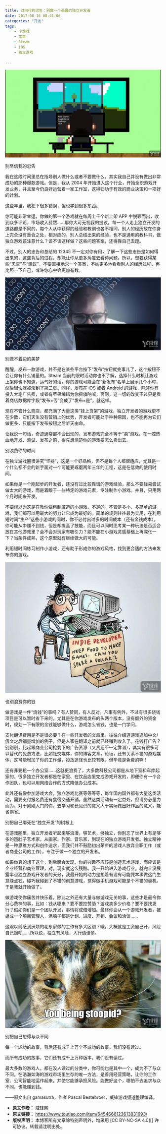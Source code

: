 ```yaml
---
title: 对同行的忠告：别做一个愚蠢的独立开发者
date: 2017-08-16 08:41:06
categories: "开发"
tags:
	- 小游戏
	- 文章
	- Steam
	- iOS
	- 独立游戏

---
```


![对同行的忠告：别做一个愚蠢的独立开发者][FUBN-MJ2Q-U6FV.jpg]

别尽信我的忠告

我在这段时间里总在指导别人做什么或者不要做什么，其实我自己并没有做出非常成功的那种爆款游戏。但是，我从 2004 年开始进入这个行业，开始全职游戏开发业务，并且至今仍良好运营着一家工作室，这得归功于有效的商业决策和一项好的计划。

这些年里，我犯下很多错误，但也学到很多东西。

你可能非常幸运，你做的第一个游戏就在每周上千个新上架 APP 中脱颖而出，收到众多评论，市场收入斐然……那你大可无视我的提议。每一个人走上独立开发的道路都是不同的，每个人从中获得的经验和教训也各不相同，别人的经历放在你身上完全没有重合之处，相对应的，别人总结出来的经验，也不是通用的教科书，做独立游戏该注意什么？该不该这样做？这些问题答案，还得靠自己去蹚。

不过，别人的忠告和总结的 12345 不一定对你有用，了解一下这些忠告是如何得出来的，这些背后的过程，却能让你从更多角度去看待问题。所以，想要获得某些“忠告”与“建议”，不要直接地求一个答案，不妨更多地看看别人的经历过程，再比照一下自己，或许你心中会更加有数。

![对同行的忠告：别做一个愚蠢的独立开发者][ZINF-FR3I-ZQ7B.jpg]

别做不着边的美梦

醒醒，发布一款游戏，并不是在某些平台按下“发布”按钮就完事儿了，这个按钮不会让你有什么销量的。Steam 当前的限时活动你也不了解，选择什么时机让游戏上架你也不知道，运气好的话，你的游戏可能会在“新发布”名单上展示几个小时，然后很快就被滚到了第二页。同样，发布在 iOS 或者 Android 的游戏，除非你有投入大笔广告费，或者有苹果编辑为你摇旗呐喊，否则，这一切的改变不过只是看着商店数据库字段“发布=否”变成了“发布=是”，就这样。

现在不管什么商店，都充满了大量这类“挂上货架”的游戏，独立开发者的游戏更不在少数，它们天生没有营销上的优势，开发者可能处于种种原因，也不能再为它们做更多，只能按下发布按钮之后听天由命。

让我说一句话，奇迹通常都不会出现的，发布游戏完全不等于“卖”游戏，在一腔热血地开发、测试、发布之前，得先想清楚你的游戏要怎么卖出去。

别浪费你的时间

在独立游戏圈很讲究“坚持”，这是一个好品格，但不是每个人都很适应，尤其是一个什么都不会的新手面对一个可能要琢磨两年三年的工程，这是在低效的使用时间。

如果你是一个刚起步的开发者，还没有过比较靠谱的游戏经验，那么不要轻易尝试做太大的游戏，而是着眼于一些特定的游戏元素，专注制作小游戏。并且，只用两个月时间来开发。

不要误以为这是在教你做粗制滥造的小游戏，不是的。不管是多小、多简单的游戏，我们都可以用最大的努力让它成为最好的。简单的规则往往最为实用，在利用短时间“生产”这些小游戏的同时，你不必付出过多的时间成本（还有金钱成本），你可能从中赚不到钱，但是却提高了技能，而且可以同时思考某一种玩法是否适合放在其他游戏里？会不会对玩家有吸引力？能不能在小游戏灵感基础上再深化一下？当条件成熟，这个原型就有继续做大的可能。

利用短时间练习制作小游戏，还有助于形成你的游戏风格，找到更合适的方法来发布你的游戏。

![对同行的忠告：别做一个愚蠢的独立开发者][EFBV-QV7F-E6F2.jpg]

也别浪费你的钱

做游戏是一件“烧钱”的事吗？有人赞同，有人反对。凡事有例外，不过有很多烧钱项目是可以暂时省下来的，尤其是在你游戏发布的头两个版本，没有额外的资金时，规划一下有限的金钱能够做什么，游戏怎么省钱，也是一门学问。

支付翻译费用是不是很必要？在一些开发者的文章里，往往介绍道游戏追加中文/俄文之后销量增加的例子，但是人家在翻译之前就已经赚到收入了。花钱打广告？别别别，比起跟商业公司抢剩下的广告资源（又贵还不一定靠谱），其实有很多可以替代的免费方法，比如社交媒体，你的博客文章，论坛，还有关系不错的游戏媒体，这可能增加了你的工作量，投放途径也比较有限，但毕竟是免费的啊！

还有非要租一个办公室……这就更浪费了，大多数科技公司都是从地下室和车库起家的，很多独立开发者都是在家里、在饮品店里完成游戏开发的，即便你有一个合作团队，也可以用网络合作的方式降低办公成本。

此外还有像参加游戏大会，独立游戏比赛等等等等，每年国内国外都有大量这类活动，需要支付报名费还有食宿交通开销，虽然这类活动有一定益处，但请务必量力而为，对于刚刚入门的你，去学习和长见识的意义大于实际做出好作品的意义，能省则省。

别把自己绑死在“独立开发”的树枝上

在游戏圈里，独立开发者听起来够浪漫，够艺术，够独立，你别忘了世界上有足够多的饿肚子艺术家，从画家、作家、音乐家，到现在的独立游戏开发者。独立精神是一种思维方式和创作追求，但我们并不鼓励初出茅庐的游戏人放弃全职工作（或者商业公司的工作），专注于做一个独立的开发者。

如果你真的想干这个，到后面会发现，你的兴趣不应该是创造艺术游戏，而应该是企业经营和商业管理，对，现实就这么残酷。我一开始进入游戏行业，就完全没展露半点独立游戏开发者的天分，我最开始的动力是想着有没有可能凭本事做这门生意赚点钱，碰巧我碰到了不错的创意游戏，觉得做手机游戏可能是个不错的契机，于是我就开始做了。

做游戏使你痛苦并快乐着，除此之外还有大量与做游戏无关的事，这些才是最令你分心费神的事，比如：钱从哪来？要不要拉赞助？游戏卖多少价格？要不要找发行？假如你们是一个团队开发，事情将成倍增加。最终你会从一个游戏开发者，被逼成一个项目管理人，满脑子都是计划、进度、开销、会议和洽谈……

这跟以前感到厌烦的老东家做的工作有多大区别？哦，大概就是工资自己开，风险自己担吧……所以说，独立有风险，入行请谨慎。

![对同行的忠告：别做一个愚蠢的独立开发者][MQER-7J63-ENAV.jpg]

别把自己想得与众不同

每一个成功的故事，背后还有成千上万个不成功的故事，我们没有读过。

而所有成功的故事，它们还有成千上万种版本，我们没有读过。

最大多数的游戏人，都在没人读过的分类中，你可能也是其中一个，成为不了与众不同。在浩瀚如海的游戏市场里生存的唯一方法，是善用经营策略，让你的工作室、公司智能地运作起来，并使它能够承担风险。能做好这个，哪怕不去追求与众不同，也能赚到钱。

——原文出自 gamasutra，作者 Pascal Bestebroer，威锋游戏频道整理编译。


[FUBN-MJ2Q-U6FV.jpg]: static/resources/crawler/FUBN-MJ2Q-U6FV.jpg
[ZINF-FR3I-ZQ7B.jpg]: static/resources/crawler/ZINF-FR3I-ZQ7B.jpg
[EFBV-QV7F-E6F2.jpg]: static/resources/crawler/EFBV-QV7F-E6F2.jpg
[MQER-7J63-ENAV.jpg]: static/resources/crawler/MQER-7J63-ENAV.jpg
 *  **原文作者：** 威锋网
 *  **原文链接：** https://www.toutiao.com/item/6454666123613831693/
 *  **版权声明：** 本博客所有文章除特别声明外，均采用 [CC BY-NC-SA 4.0][] 许可协议。转载请注明出处。
